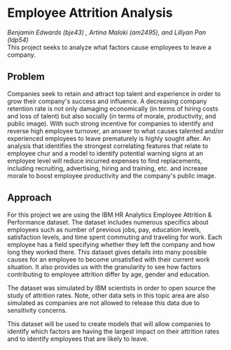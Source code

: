 # Employee Attrition Analysis
*Benjamin Edwards (bje43) , Artina Maloki (am2495), and  Lillyan Pan (ldp54)*
<br>
This project seeks to analyze what factors cause employees to leave a company. 

## Problem
Companies seek to retain and attract top talent and experience in order to grow their company's success and influence. A decreasing company retention rate is not only damaging economically (in terms of hiring costs and loss of talent) but also socially (in terms of morale, productivity, and public image). With such strong incentive for companies to identify and reverse high employee turnover, an answer to what causes talented and/or experienced employees to leave prematurely is highly sought after. An analysis that identifies the strongest correlating features that relate to employee chur and a model to identify potential warning signs at an employee level will reduce incurred expenses to find replacements, including recruiting, advertising, hiring and training, etc. and increase morale to boost employee productivity and the company's public image.

## Approach
For this project we are using the IBM HR Analytics Employee Attrition & Performance dataset. The dataset includes numerous specifics about employees such as number of previous jobs, pay, education levels, satisfaction levels, and time spent commuting and traveling for work.  Each employee has a field specifying whether they left the company and how long they worked there. This dataset gives details into many possible causes for an employee to become unsatisfied with their current work situation. It also provides us with the granularity to see how factors contributing to employee attrition differ by age, gender and education.

The dataset was simulated by IBM scientists in order to open source the study of attrition rates. Note, other data sets in this topic area are also simulated as companies are not allowed to release this data due to sensitivity concerns.

This dataset will be used to create models that will allow companies to identify which factors are having the largest impact on their attrition rates and to identify employees that are likely to leave.

